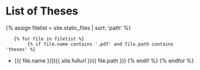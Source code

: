 # List of Theses

{% assign filelist = site.static_files | sort: 'path'  %}
    
       {% for file in filelist %}
            {% if file.name contains '.pdf' and file.path contains 'theses' %}
 - [{{ file.name }}]({{ site.fullurl }}{{ file.path }})
            {% endif %}
        {% endfor %}
        
